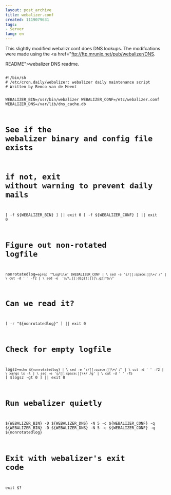 ```yaml
---
layout: post_archive
title: webalizer.conf
created: 1119079631
tags:
- Server
lang: en
---
```

This slightly modified webalizr.conf does DNS lookups. The modifcations were made using the <a href="ftp://ftp.mrunix.net/pub/webalizer/DNS.

README">webalizer DNS readme</a>.

<code>
#!/bin/sh
# /etc/cron.daily/webalizer: webalizer daily maintenance script
# Written by Remco van de Meent <remco@debian.org>

WEBALIZER_BIN=/usr/bin/webalizer
WEBALIZER_CONF=/etc/webalizer.conf
WEBALIZER_DNS=/var/lib/dns_cache.db

# See if the webalizer binary and config file exists
# if not, exit without warning to prevent daily mails
[ -f ${WEBALIZER_BIN} ] || exit 0
[ -f ${WEBALIZER_CONF} ] || exit 0

# Figure out non-rotated logfile
nonrotatedlog=`egrep '^LogFile' $WEBALIZER_CONF | \
               sed -e 's/[[:space:]]\+/ /' | \
               cut -d ' ' -f2 | \
               sed -e  's/\.[[:digit:]][\.gz]*$//'`

# Can we read it?
[ -r "${nonrotatedlog}" ] || exit 0

# Check for empty logfile
logsz=`echo ${nonrotatedlog} | \
       sed -e 's/[[:space:]]\+/ /' | \
       cut -d ' ' -f2 | \
       xargs ls -l | \
       sed -e 's/[[:space:]]\+/ /g' | \
       cut -d ' ' -f5`
[ $logsz -gt 0 ] || exit 0

# Run webalizer quietly
${WEBALIZER_BIN} -D ${WEBALIZER_DNS} -N 5 -c ${WEBALIZER_CONF} -q
${WEBALIZER_BIN} -D ${WEBALIZER_DNS} -N 5 -c ${WEBALIZER_CONF} -q ${nonrotatedlog}

# Exit with webalizer's exit code
exit $?
</code>
